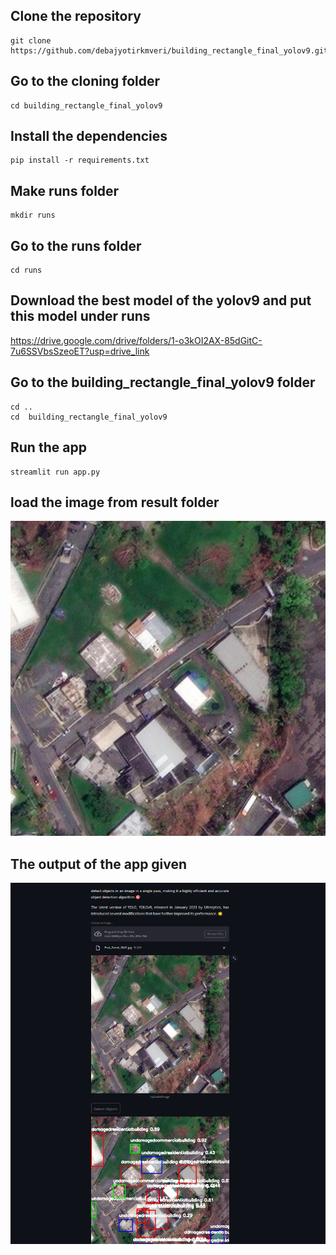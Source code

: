 ## Clone the repository
~~~
git clone https://github.com/debajyotirkmveri/building_rectangle_final_yolov9.git
~~~
## Go to the cloning folder
~~~
cd building_rectangle_final_yolov9
~~~
## Install the dependencies
~~~
pip install -r requirements.txt
~~~
## Make runs folder
~~~
mkdir runs
~~~
## Go to the runs folder
~~~
cd runs
~~~

## Download the best model of the yolov9 and put this model under runs
https://drive.google.com/drive/folders/1-o3kOI2AX-85dGitC-7u6SSVbsSzeoET?usp=drive_link
## Go to the building_rectangle_final_yolov9 folder
~~~
cd ..
cd  building_rectangle_final_yolov9
~~~
## Run the app
~~~
streamlit run app.py
~~~
## load the image from result folder
![image](https://github.com/debajyotirkmveri/building_rectangle_final_yolov9/blob/main/result_show/Post_Event_9847.jpg)

## The output of the app given 
![image](https://github.com/debajyotirkmveri/building_rectangle_final_yolov9/blob/main/Screenshot%20from%202024-05-14%2000-04-21.png)



